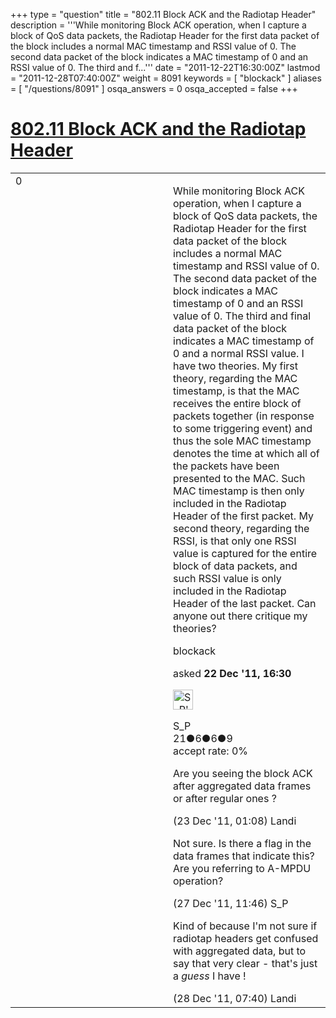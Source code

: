+++
type = "question"
title = "802.11 Block ACK and the Radiotap Header"
description = '''While monitoring Block ACK operation, when I capture a block of QoS data packets, the Radiotap Header for the first data packet of the block includes a normal MAC timestamp and RSSI value of 0. The second data packet of the block indicates a MAC timestamp of 0 and an RSSI value of 0. The third and f...'''
date = "2011-12-22T16:30:00Z"
lastmod = "2011-12-28T07:40:00Z"
weight = 8091
keywords = [ "blockack" ]
aliases = [ "/questions/8091" ]
osqa_answers = 0
osqa_accepted = false
+++

<div class="headNormal">

# [802.11 Block ACK and the Radiotap Header](/questions/8091/80211-block-ack-and-the-radiotap-header)

</div>

<div id="main-body">

<div id="askform">

<table id="question-table" style="width:100%;"><colgroup><col style="width: 50%" /><col style="width: 50%" /></colgroup><tbody><tr class="odd"><td style="width: 30px; vertical-align: top"><div class="vote-buttons"><span id="post-8091-upvote" class="ajax-command post-vote up" rel="nofollow" title="I like this post (click again to cancel)"> </span><div id="post-8091-score" class="post-score" title="current number of votes">0</div><span id="post-8091-downvote" class="ajax-command post-vote down" rel="nofollow" title="I dont like this post (click again to cancel)"> </span> <span id="favorite-mark" class="ajax-command favorite-mark" rel="nofollow" title="mark/unmark this question as favorite (click again to cancel)"> </span><div id="favorite-count" class="favorite-count"></div></div></td><td><div id="item-right"><div class="question-body"><p>While monitoring Block ACK operation, when I capture a block of QoS data packets, the Radiotap Header for the first data packet of the block includes a normal MAC timestamp and RSSI value of 0. The second data packet of the block indicates a MAC timestamp of 0 and an RSSI value of 0. The third and final data packet of the block indicates a MAC timestamp of 0 and a normal RSSI value. I have two theories. My first theory, regarding the MAC timestamp, is that the MAC receives the entire block of packets together (in response to some triggering event) and thus the sole MAC timestamp denotes the time at which all of the packets have been presented to the MAC. Such MAC timestamp is then only included in the Radiotap Header of the first packet. My second theory, regarding the RSSI, is that only one RSSI value is captured for the entire block of data packets, and such RSSI value is only included in the Radiotap Header of the last packet. Can anyone out there critique my theories?</p></div><div id="question-tags" class="tags-container tags"><span class="post-tag tag-link-blockack" rel="tag" title="see questions tagged &#39;blockack&#39;">blockack</span></div><div id="question-controls" class="post-controls"></div><div class="post-update-info-container"><div class="post-update-info post-update-info-user"><p>asked <strong>22 Dec '11, 16:30</strong></p><img src="https://secure.gravatar.com/avatar/02cf4ed95be4ca7470e1bd5ed538c62d?s=32&amp;d=identicon&amp;r=g" class="gravatar" width="32" height="32" alt="S_P&#39;s gravatar image" /><p><span>S_P</span><br />
<span class="score" title="21 reputation points">21</span><span title="6 badges"><span class="badge1">●</span><span class="badgecount">6</span></span><span title="6 badges"><span class="silver">●</span><span class="badgecount">6</span></span><span title="9 badges"><span class="bronze">●</span><span class="badgecount">9</span></span><br />
<span class="accept_rate" title="Rate of the user&#39;s accepted answers">accept rate:</span> <span title="S_P has no accepted answers">0%</span></p></div></div><div id="comments-container-8091" class="comments-container"><span id="8104"></span><div id="comment-8104" class="comment"><div id="post-8104-score" class="comment-score"></div><div class="comment-text"><p>Are you seeing the block ACK after aggregated data frames or after regular ones ?</p></div><div id="comment-8104-info" class="comment-info"><span class="comment-age">(23 Dec '11, 01:08)</span> <span class="comment-user userinfo">Landi</span></div></div><span id="8143"></span><div id="comment-8143" class="comment"><div id="post-8143-score" class="comment-score"></div><div class="comment-text"><p>Not sure. Is there a flag in the data frames that indicate this? Are you referring to A-MPDU operation?</p></div><div id="comment-8143-info" class="comment-info"><span class="comment-age">(27 Dec '11, 11:46)</span> <span class="comment-user userinfo">S_P</span></div></div><span id="8152"></span><div id="comment-8152" class="comment"><div id="post-8152-score" class="comment-score"></div><div class="comment-text"><p>Kind of because I'm not sure if radiotap headers get confused with aggregated data, but to say that very clear - that's just a <em>guess</em> I have !</p></div><div id="comment-8152-info" class="comment-info"><span class="comment-age">(28 Dec '11, 07:40)</span> <span class="comment-user userinfo">Landi</span></div></div></div><div id="comment-tools-8091" class="comment-tools"></div><div class="clear"></div><div id="comment-8091-form-container" class="comment-form-container"></div><div class="clear"></div></div></td></tr></tbody></table>

</div>

</div>

